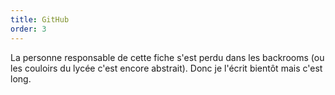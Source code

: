 ```yaml
---
title: GitHub
order: 3
---
```


La personne responsable de cette fiche s'est perdu dans les backrooms (ou les couloirs du lycée c'est encore abstrait). Donc je l'écrit bientôt mais c'est long.
